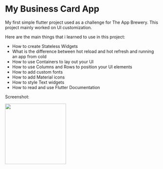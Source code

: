 # My Business Card App
My first simple flutter project used as a challenge for The App Brewery. This project mainly worked on UI customization.

Here are the main things that i learned to use in this project:

* How to create Stateless Widgets
* What is the difference between hot reload and hot refresh and running an app from cold
* How to use Containers to lay out your UI
* How to use Columns and Rows to position your UI elements
* How to add custom fonts
* How to add Material icons
* How to style Text widgets
* How to read and use Flutter Documentation

Screenshot:

<img src="https://github.com/Selmeny/my_business_card_app/blob/master/images/screenshot.png" width="200">

